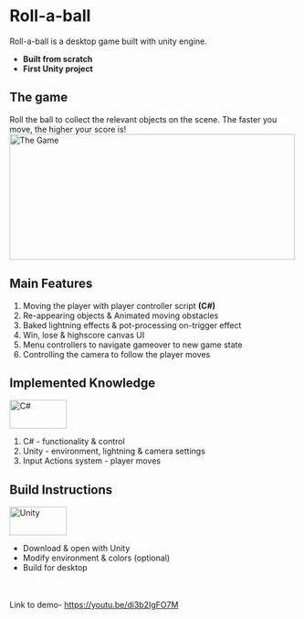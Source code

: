 # Roll-a-ball
Roll-a-ball is a desktop game built with unity engine. 
- **Built from scratch**
- **First Unity project**

## The game 
Roll the ball to collect the relevant objects on the scene.
The faster you move, the higher your score is!
<img src="https://github.com/BenHurCreations/Unity/blob/main/Images/Roll-a-ball.PNG" alt="The Game" width="500" height="220"/>

## Main Features
1.  Moving the player with player controller script   **(C#)**
2.  Re-appearing objects & Animated moving obstacles
3. Baked lightning effects & pot-processing on-trigger effect
4. Win, lose & highscore canvas UI
5. Menu controllers to navigate gameover to new game state
6. Controlling the camera to follow the player moves

## Implemented Knowledge
<img src="https://github.com/BenHurCreations/Unity/blob/main/Images/C-Sharp.png" alt="C#" width="100" height="50"/>

1. C# - functionality & control 
2. Unity - environment, lightning & camera settings
3. Input Actions system - player moves

## Build Instructions
<img src="https://github.com/BenHurCreations/Unity/blob/main/Images/unity.jpg" alt="Unity" width="100" height="50"/>

- Download & open with Unity 
- Modify environment & colors (optional)
- Build for desktop

<br/><br/>
Link to demo- https://youtu.be/di3b2IgFO7M
